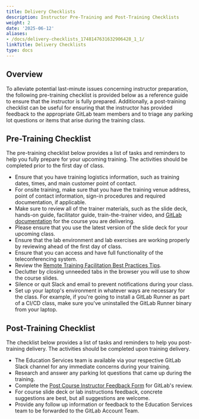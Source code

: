 ```yaml
---
title: Delivery Checklists
description: Instructor Pre-Training and Post-Training Checklists
weight: 2
date: '2025-06-12'
aliases:
- /docs/delivery-checklists_1748147631632906428_1_1/
linkTitle: Delivery Checklists
type: docs
---
```


## Overview

To alleviate potential last-minute issues concerning instructor preparation, the following pre-training checklist is provided below as a reference guide to ensure that the instructor is fully prepared.  Additionally, a post-training checklist can be useful for ensuring that the instructor has provided feedback to the appropriate GitLab team members and to triage any parking lot questions or items that arise during the training class.

## Pre-Training Checklist

The pre-training checklist below provides a list of tasks and reminders to help you fully prepare for your upcoming training.  The activities should be completed prior to the first day of class.

- Ensure that you have training logistics information, such as training dates, times, and main customer point of contact.
- For onsite training, make sure that you have the training venue address, point of contact information, sign-in procedures and required documentation, if applicable.
- Make sure to review all of the trainer materials, such as the slide deck, hands-on guide, facilitator guide, train-the-trainer video, and [GitLab documentation](https://docs.gitlab.com/ee/index.html) for the course you are delivering.
- Please ensure that you use the latest version of the slide deck for your upcoming class.
- Ensure that the lab environment and lab exercises are working properly by reviewing ahead of the first day of class.
- Ensure that you can access and have full functionality of the teleconferencing system.
- Review the [Remote Training Facilitation Best Practices Tips](/handbook/customer-success/professional-services-engineering/remote-training-tips/).
- Declutter by closing unneeded tabs in the browser you will use to show the course slides.
- Silence or quit Slack and email to prevent notifications during your class.
- Set up your laptop's environment in whatever ways are necessary for the class. For example, if you're going to install a GitLab Runner as part of a CI/CD class, make sure you've uninstalled the GitLab Runner binary from your laptop.

## Post-Training Checklist

The checklist below provides a list of tasks and reminders to help you post-training delivery.  The activities should be completed upon training delivery.

- The Education Services team is available via your respective GitLab Slack channel for any immediate concerns during your training.
- Research and answer any parking lot questions that came up during the training.
- Complete the [Post Course Instructor Feedback Form](https://gitlab.com/gitlab-com/customer-success/professional-services-group/ps-leadership-team/ps-operations/-/wikis/GitLab-Post-Course-Instructor-Feedback) for GitLab's review.
- For course slide deck or lab instructions feedback, concrete suggestions are best, but all suggestions are welcome.
- Provide any follow up information or feedback to the Education Services team to be forwarded to the GitLab Account Team.

